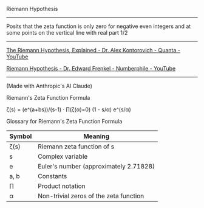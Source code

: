 Riemann Hypothesis
- - - -
Posits that the zeta function is only zero for negative even integers and at some points on the vertical line with real part 1/2
- - - -

[The Riemann Hypothesis, Explained - Dr. Alex Kontorovich - Quanta - YouTube](https://youtu.be/zlm1aajH6gY?si=qWrzLEK5SmoNeMjo)

[Riemann Hypothesis - Dr. Edward Frenkel - Numberphile - YouTube](https://youtu.be/d6c6uIyieoo?si=gcDPAMUE7LsEy7O2)

- - - -

(Made with Anthropic's AI Claude)

Riemann's Zeta Function Formula

ζ(s) = (e^(a+bs))/(s-1) · ∏(ζ(α)=0) (1 - s/α) e^(s/α)

Glossary for Riemann's Zeta Function Formula

| Symbol | Meaning |
|--------|---------|
| ζ(s)   | Riemann zeta function of s |
| s      | Complex variable |
| e      | Euler's number (approximately 2.71828) |
| a, b   | Constants |
| ∏      | Product notation |
| α      | Non-trivial zeros of the zeta function |
